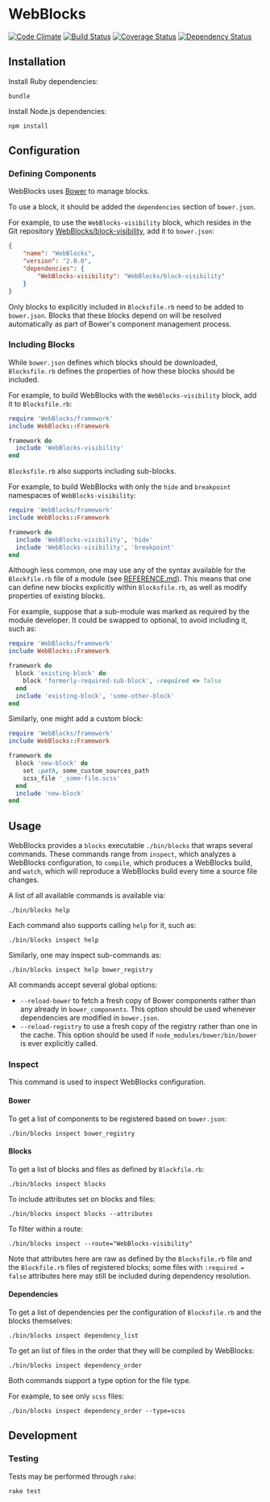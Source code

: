 # WebBlocks

[![Code Climate](https://codeclimate.com/github/WebBlocks/WebBlocks.png)](https://codeclimate.com/github/WebBlocks/WebBlocks) [![Build Status](https://travis-ci.org/WebBlocks/WebBlocks.png?branch=master)](https://travis-ci.org/WebBlocks/WebBlocks) [![Coverage Status](https://coveralls.io/repos/WebBlocks/WebBlocks/badge.png?branch=master)](https://coveralls.io/r/WebBlocks/WebBlocks?branch=master) [![Dependency Status](https://gemnasium.com/WebBlocks/WebBlocks.png)](https://gemnasium.com/WebBlocks/WebBlocks)

## Installation

Install Ruby dependencies:

```
bundle
```

Install Node.js dependencies:

```
npm install
```

## Configuration

### Defining Components

WebBlocks uses [Bower](http://bower.io) to manage blocks.

To use a block, it should be added the `dependencies` section of `bower.json`.

For example, to use the `WebBlocks-visibility` block, which resides in the Git repository [WebBlocks/block-visibility](`https://github.com/WebBlocks/block-visibility`), add it to `bower.json`:

```json
{
    "name": "WebBlocks",
    "version": "2.0.0",
    "dependencies": {
        "WebBlocks-visibility": "WebBlocks/block-visibility"
    }
}
```

Only blocks to explicitly included in `Blocksfile.rb` need to be added to `bower.json`. Blocks that these blocks depend on will be resolved automatically as part of Bower's component management process.

### Including Blocks

While `bower.json` defines which blocks should be downloaded, `Blocksfile.rb` defines the properties of how these blocks should be included.

For example, to build WebBlocks with the `WebBlocks-visibility` block, add it to `Blocksfile.rb`:

```ruby
require 'WebBlocks/framework'
include WebBlocks::Framework

framework do
  include 'WebBlocks-visibility'
end
```

`Blocksfile.rb` also supports including sub-blocks.

For example, to build WebBlocks with only the `hide` and `breakpoint` namespaces of `WebBlocks-visibility`:

```ruby
require 'WebBlocks/framework'
include WebBlocks::Framework

framework do
  include 'WebBlocks-visibility', 'hide'
  include 'WebBlocks-visibility', 'breakpoint'
end
```

Although less common, one may use any of the syntax available for the `Blockfile.rb` file of a module (see [REFERENCE.md](REFERENCE.md)). This means that one can define new blocks explicitly within `Blocksfile.rb`, as well as modify properties of existing blocks.

For example, suppose that a sub-module was marked as required by the module developer. It could be swapped to optional, to avoid including it, such as:

```ruby
require 'WebBlocks/framework'
include WebBlocks::Framework

framework do
  block 'existing-block' do
    block 'formerly-required-sub-block', :required => false
  end
  include 'existing-block', 'some-other-block'
end
```

Similarly, one might add a custom block:

```ruby
require 'WebBlocks/framework'
include WebBlocks::Framework

framework do
  block 'new-block' do
    set :path, some_custom_sources_path
    scss_file '_some-file.scss'
  end
  include 'new-block'
end
```

## Usage

WebBlocks provides a `blocks` executable `./bin/blocks` that wraps several commands. These commands range from `inspect`, which analyzes a WebBlocks configuration, to `compile`, which produces a WebBlocks build, and `watch`, which will reproduce a WebBlocks build every time a source file changes.

A list of all available commands is available via:

```
./bin/blocks help
```

Each command also supports calling `help` for it, such as:

```
./bin/blocks inspect help
```

Similarly, one may inspect sub-commands as:

```
./bin/blocks inspect help bower_registry
```

All commands accept several global options:

* `--reload-bower` to fetch a fresh copy of Bower components rather than any already in `bower_components`. This option should be used whenever dependencies are modified in `bower.json`.
* `--reload-registry` to use a fresh copy of the registry rather than one in the cache. This option should be used if `node_modules/bower/bin/bower` is ever explicitly called.

### Inspect

This command is used to inspect WebBlocks configuration.

#### Bower

To get a list of components to be registered based on `bower.json`:

```
./bin/blocks inspect bower_registry
```

#### Blocks

To get a list of blocks and files as defined by `Blockfile.rb`:

```
./bin/blocks inspect blocks
```

To include attributes set on blocks and files:

```
./bin/blocks inspect blocks --attributes
```

To filter within a route:

```
./bin/blocks inspect --route="WebBlocks-visibility"
```

Note that attributes here are raw as defined by the `Blocksfile.rb` file and the `Blockfile.rb` files of registered blocks; some files with `:required = false` attributes here may still be included during dependency resolution.

#### Dependencies

To get a list of dependencies per the configuration of `Blocksfile.rb` and the blocks themselves:

```
./bin/blocks inspect dependency_list
```

To get an list of files in the order that they will be compiled by WebBlocks:

```
./bin/blocks inspect dependency_order
```

Both commands support a type option for the file type.

For example, to see only `scss` files:

```
./bin/blocks inspect dependency_order --type=scss
```

## Development

### Testing

Tests may be performed through `rake`:

```
rake test
```